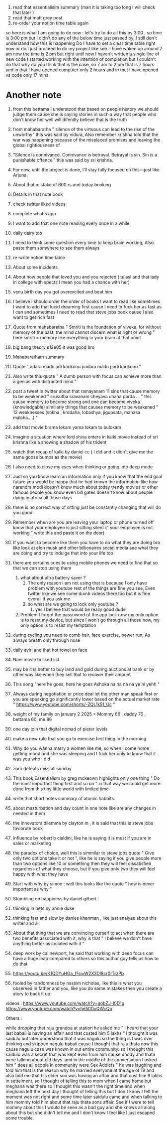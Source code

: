 1. read that essentialisim summary (man it is taking too long I will check that later )
2. read that matt grey post
3. re-order your notion time table again

so here is what I am going to do now : let's try to do all this by 3:00 , so time is 3:00 pm but I didn't do any of the below time just passed by, I still don't understand how this is happening
Do I have to set a clear time table right now or do I just proceed to do my project like see. I have woken up around 7 am now the time is 2 pm but right until now I haven't written a single line of new code I started working with the intention of completion but I couldn't do that why do you think that is the case, so 7 am to 2 pm that is 7 hours and in that I have opened computer only 2 hours and in that I have opened vs code only 17 mins

# Another note

1. from this bettama I understood that based on people history we should judge them cause she is saying stories in such a way that people who don't know her well will difenitly believe that is the truth
2. from mahabaratha " silence of the virtuous can lead to the rise of the unworthy" this was said by vidura, Also remember krishna told that the war was happening because of the misplaced promises and leaving the global rightiousness of
3. "Silence is connivance. Connivance is betrayal. Betrayal is sin. Sin is a punishable offence." this was said by sri krishna.
4. For now, until the project is done, I'll stay fully focused on this—just like Arjuna.
5. About that mistake of 600 rs and today booking
6. Details in that note book
7. check twitter liked videos
8. complete what's app
9. I want to add that one note reading every once in a while
10. daily dairy too
11. I need to think some question every time to keep brain working, Also paste them somwhere to see them always
12. re-write notion time table
13. About some incidents
14. About how people that loved you and you rejected ( tulasi and that lady in college with spects I mean you had a chance with her)
15. venu birth day you got overexcited and beat him
16. I believe I should order the order of books I want to read like sometimes I want to add that lucid dreaming first cause I need to fuck her as fast as I can and sometimes I need to read that steve jobs book cause I also want to get rich fast
17. Quote from mahabaratha " Smriti is the foundation of viveka, for without memory of the past, the mind cannot discern what is right or wrong " here smriti = memory like everything in your brain at that point
18. big bang theory s12e05 it was good bro
19. Mahabaratham summary
20. Quote " adara madu adi karikonu padara madu padi karikonu "
21. Also write this quote " A dumb person with focus can achieve more than a genius with distracted mind "
22. post a tweet in twitter about that ramayanam 11 sins that cause memory to be weakened " srusutha sravanam cheyava uhaha porda ... " this cause memory to become strong and one can become viveka (knowledgable) simillarly things that causes memory to be weakened " 12 weaknesses (sokha , krodaha, lobashya, jigupsata, manasa malaha....) "

23. add that movie brama lokam yama lokam to bulokam
24. imagine a situation where lord shiva enters in kalki movie instead of sri krishna like a showing a shadow of his trident
25. watch that recap of kalki by daniel cc ( I did and it didn't give me the same goose bumps as the movie)
26. I also need to close my eyes when thinking or going into deep mode
27. Just so you know learn an information only if you know that the end goal future you would be happy that he had known the information like how narendra modi doesn't know much about today trendy movies or other famous people you know even bill gates doesn't know about people dying in africa all those days
28. there is no correct way of sitting just be constantly changing that will do you good
29. Remember when are you are leaving your laptop or phone turned off know that your employee is just sitting silent (" your employee is not working " write this and paste it on the door)
30. If you want to become like them you have to do what they are doing bro like look at elon musk and other billionaires social media see what they are doing and try to indulge that into your life too
31. there are certains cues to using mobile phones we need to find that so that we can stop using them
    1. what about ultra battery saver ?
       1. The only reason I am not using that is because I only have problem with youtube rest of the things are fine you see, Even twitter like we see some dumb videos there too but it is fine overall if you ask me
       2. so what are we going to lock only youtube ?
          1. yes I believe that would be really good dude
    2. Problem I forgot the passoword of the app lock now my only option is to reset my device, but since I won't go through all those now, my only option is to resist my temptation
32. during cycling you need to comb hair, face exercise, power run, As always breath only through nose
33. daily aviri and that hot towel on face
34. Nani movie to liked list
35. may be it is better to buy land and gold during auctions at bank or by other way like when they sell that to recover their amount
36. This song "here he goes, here he goes Ashoka na na na na ye hi yehh "
37. Always during negotiation or price deal let the other man speak first or you are speaking go significantly lower based on the actual market rate " https://www.youtube.com/shorts/-ZQL1k51_Uc "
38. weight of my family on january 2 2025 = Mommy 66 , daddy 70 , bettama 60, me 86
39. one day join that digital nomad of pieter levels
40. make a new rule that you go to exercise first thing in the morning
41. Why do you wanna marry a women like me, so when I come home getting mood and she was sleeping and I fuck her only to know that it was you who I did
42. zoro defeats miss all sunday
43. This book Essentialism by greg mckeown highlights only one thing " Do the most important thing first and so on " in that way we could get more done from this tiny little world with limited time

44. write that short notes summary of atomic habbits
45. about masturbation and day count in one note like are any changes in needed in them
46. the innovators dilemma by clayton m , it is said that this is steve jobs faviorute book
47. influence by robert b cialdini, like he is saying it is must if you are in sales or marketing
48. the paradox of choice, well this is simmilar to steve jobs quote " Give only two options take it or not ", like he is saying if you give people more than two options like 10 or something then they will feel dissatisfied regardless of what they choose, but if you give only two they will feel happy with what they have
49. Start with why by simon : well this looks like the quote " how is never important as why "
50. Stumbling on happiness by daniel gilbert
51. thinking in bets by annie duke
52. thinking fast and slow by danies khanman , like just analyze about this writer and all
53. About that thing that we are convincing ourself to act when there are two benefits associated with it, why is that " I believe we don't have anything better associated with it "
54. deep work by cal newport, he said that working with deep focus can have a huge leap compared to others so this author guy tells us how to do that
55. https://youtu.be/K1QDYuHGa_I?si=W2X3Dl8cr0rTrzPb
56. fooled by randomness by nassim nicholas, like this is what you observed in father and you, like you do some mistakes then you create a story to back it up

videos :
https://www.youtube.com/watch?v=gobZJ-I0D1g
https://www.youtube.com/watch?v=he50DvQWcQo

Others :

while dropping that raju grandpa at station he asked me " I heard that your last babaii is having an affair and that costed him 5 lakhs " I thought it was saidulu but later understood that it was nagulu so the thing is I was over thinking and skipped nagulu babaii cause I thought that raju thata now this cause nagulu case was known in out entire community. so I thought this saidulu was a secret that was kept even from him cause daddy and thata were talking about old days. and in the middle of the conversation I asked him " does all people in community were Sex Addicts " he was laughing and told him that is the reason why he married everyone at the age of 19 and also told me that his elder son was having an affair and that cost him 9 lakhs in settelment. so I thought of telling this to mom when I came home but meghana was there so I thought this wasn't the right time and when meghana left the next day I thought of telling this but I don't know I felt the moment was not right and some time later saidulu came and when talking to him mommy told him about that raju thata sons affair.
See if I were to tell mommy about this I would be seen as a bad guy and she knows all along about this but she didn't tell me and I don't know I feel like I just escaped some trouble.
